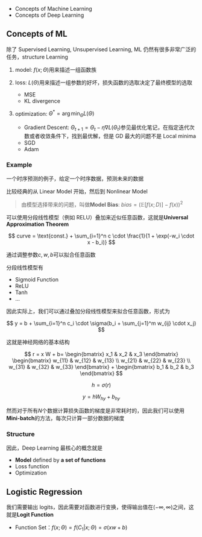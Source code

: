 - Concepts of Machine Learning
- Concepts of Deep Learning

## Concepts of ML

除了 Supervised Learning, Unsupervised Learning, ML 仍然有很多非常广泛的任务，structure Learning

1. model: $f(x;\Theta)$用来描述一组函数族

2. loss: $L(\Theta)$用来描述一组参数的好坏，损失函数的选取决定了最终模型的选取

   - MSE
   - KL divergence

3. optimization: $\Theta^* = \arg\min_{\Theta} L(\Theta)$
   - Gradient Descent: $\Theta_{t+1} = \Theta_t - \eta \nabla L(\Theta_t)$参见最优化笔记，在指定迭代次数或者收敛条件下，找到最优解，但是 GD 最大的问题不是 Local minima
   - SGD
   - Adam

### Example

一个时序预测的例子，给定一个时序数据，预测未来的数据

比较经典的从 Linear Model 开始，然后到 Nonlinear Model

> 由模型选择带来的问题，叫做**Model Bias**: $bias = (\mathbb{E}[f(x;D)] - f(x))^2$

可以使用分段线性模型（例如 RELU）叠加来近似任意函数，这就是**Universal Approximation Theorem**

$$
curve = \text{const.} + \sum_{i=1}^n c \cdot \frac{1}{1 + \exp(-w_i \cdot x - b_i)}
$$

通过调整参数$c, w, b$可以拟合任意函数

分段线性模型有

- Sigmoid Function
- ReLU
- Tanh
- ...

因此实际上，我们可以通过叠加分段线性模型来拟合任意函数，形式为

$$
y = b + \sum_{i=1}^n c_i \cdot \sigma(b_i + \sum_{j=1}^m w_{ij} \cdot x_j)
$$

这就是神经网络的基本结构

$$
r = x W + b= \begin{bmatrix}
   x_1 & x_2 & x_3
\end{bmatrix}
\begin{bmatrix}
   w_{11} & w_{12} & w_{13} \\
   w_{21} & w_{22} & w_{23} \\
   w_{31} & w_{32} & w_{33}
\end{bmatrix} +
\begin{bmatrix}
   b_1 & b_2 & b_3
\end{bmatrix}
$$

$$
h = \sigma(r)
$$

$$
y = h W_{hy} + b_{hy}
$$

然而对于所有$N$个数据计算损失函数的梯度是非常耗时的，因此我们可以使用**Mini-batch**的方法，每次只计算一部分数据的梯度

### Structure

因此，Deep Learning 最核心的概念就是

- **Model** defined by **a set of functions**
- Loss function
- Optimization

## Logistic Regression

我们需要输出 logits，因此需要对函数进行变换，使得输出值在$(-\infty, \infty)$之间，这就是**Logit Function**

- Function Set：$f(x; \Theta) = f(C_1 | x ; \Theta)= \sigma(x w + b)$
